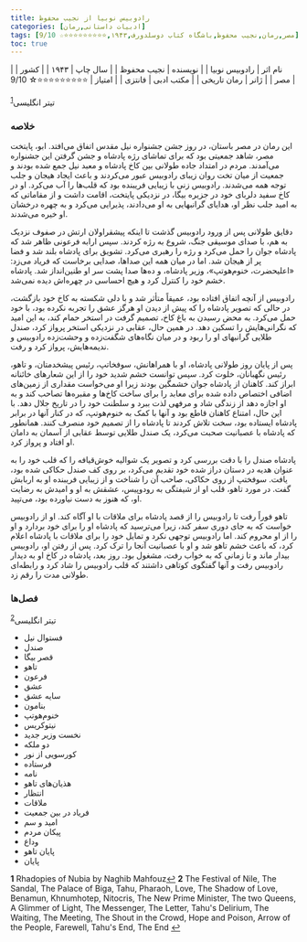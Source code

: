 ```yaml
---
title: رادوبیس نوبیا از نجیب محفوظ
categories: [ادبیات داستانی,رمان]
tags: [مصر,رمان,نجیب محفوظ,باشگاه کتاب دوسلدورف,۱۹۴۳,⭐⭐⭐⭐⭐⭐⭐⭐⭐☆ 9/10]
toc: true
---
```


| نام اثر | رادوبیس نوبیا |
| نویسنده | نجیب محفوظ |
| سال چاپ | ۱۹۴۳ |
| کشور | مصر |
| ژانر | رمان تاریخی |
| مکتب ادبی | فانتزی |
| امتیاز | ⭐⭐⭐⭐⭐⭐⭐⭐⭐☆ 9/10 |

تیتر انگلیسی<sup id="a1">[1](#f1)</sup>


### خلاصه

این رمان در مصر باستان، در روز جشن جشنواره نیل مقدس اتفاق می‌افتد. ابو، پایتخت مصر، شاهد جمعیتی بود که برای تماشای رژه پادشاه و جشن گرفتن این جشنواره می‌آمدند. مردم در امتداد جاده طولانی بین کاخ پادشاه و معبد نیل جمع شده بودند و جمعیت از میان تخت روان زیبای رادوبیس عبور می‌کردند و باعث ایجاد هیجان و جلب توجه همه می‌شدند. رادوبیس زنی با زیبایی فریبنده بود که قلب‌ها را آب می‌کرد. او در کاخ سفید دلربای خود در جزیره بیگا، در نزدیکی پایتخت، اقامت داشت و از مقاماتی که به امید جلب نظر او، هدایای گرانبهایی به او می‌دادند، پذیرایی می‌کرد و به چهره درخشان او خیره می‌شدند.

دقایق طولانی پس از ورود رادوبیس گذشت تا اینکه پیشقراولان ارتش در صفوف نزدیک به هم، با صدای موسیقی جنگ، شروع به رژه کردند. سپس ارابه فرعونی ظاهر شد که پادشاه جوان را حمل می‌کرد و رژه را رهبری می‌کرد. تشویق برای پادشاه بلند شد و فضا پر از هیجان شد. اما در میان همه این صداها، صدایی برخاست که فریاد می‌زد: «اعلیحضرت، خنوم‌هوتپ»، وزیر پادشاه، و ده‌ها صدا پشت سر او طنین‌انداز شد. پادشاه خشم خود را کنترل کرد و هیچ احساسی در چهره‌اش دیده نمی‌شد.

رادوبیس از آنچه اتفاق افتاده بود، عمیقاً متأثر شد و با دلی شکسته به کاخ خود بازگشت، در حالی که تصویر پادشاه را که پیش از دیدن او هرگز عشق را تجربه نکرده بود، با خود حمل می‌کرد. به محض رسیدن به باغ کاخ، تصمیم گرفت در استخر حمام کند، به این امید که نگرانی‌هایش را تسکین دهد. در همین حال، عقابی در نزدیکی استخر پرواز کرد، صندل طلایی گرانبهای او را ربود و در میان نگاه‌های شگفت‌زده و وحشت‌زده رادوبیس و ندیمه‌هایش، پرواز کرد و رفت.

پس از پایان روز طولانی پادشاه، او با همراهانش، سوفخاتپ، رئیس پیشخدمتان، و تاهو، رئیس نگهبانان، خلوت کرد. سپس توانست خشم شدید خود را از این شعارهای خائنانه ابراز کند. کاهنان از پادشاه جوان خشمگین بودند زیرا او می‌خواست مقداری از زمین‌های اضافی اختصاص داده شده برای معابد را برای ساخت کاخ‌ها و مقبره‌ها تصاحب کند و به او اجازه دهد از زندگی شاد و مرفهی لذت ببرد و سلطنت خود را در تاریخ جلال دهد. با این حال، امتناع کاهنان قاطع بود و آنها با کمک به خنوم‌هوتپ، که در کنار آنها در برابر پادشاه ایستاده بود، سخت تلاش کردند تا پادشاه را از تصمیم خود منصرف کنند. همانطور که پادشاه با عصبانیت صحبت می‌کرد، یک صندل طلایی توسط عقابی از آسمان به دامان او افتاد و پرواز کرد.

پادشاه صندل را با دقت بررسی کرد و تصویر یک شوالیه خوش‌قیافه را که قلب خود را به عنوان هدیه در دستان دراز شده خود تقدیم می‌کرد، بر روی کف صندل حکاکی شده بود، یافت. سوفختپ از روی حکاکی، صاحب آن را شناخت و از زیبایی فریبنده او به اربابش گفت. در مورد تاهو، قلب او از شیفتگی به رودوپیس، عشقش به او و امیدش به رضایت او، که هنوز به دست نیاورده بود، می‌تپید.

تاهو فوراً رفت تا رادوبیس را از قصد پادشاه برای ملاقات با او آگاه کند. او از رادوبیس خواست که به جای دوری سفر کند، زیرا می‌ترسید که پادشاه او را برای خود بردارد و او را از او محروم کند. اما رادوبیس توجهی نکرد و تمایل خود را برای ملاقات با پادشاه اعلام کرد، که باعث خشم تاهو شد و او با عصبانیت آنجا را ترک کرد. پس از رفتن او، رادوبیس بیدار ماند و تا زمانی که به خواب رفت، مشغول بود. روز بعد، پادشاه در کاخ او به دیدار رادوبیس رفت و آنها گفتگوی کوتاهی داشتند که قلب رادوبیس را شاد کرد و رابطه‌ای طولانی مدت را رقم زد.

### فصل‌ها
تیتر انگلیسی<sup id="a2">[2](#f2)</sup>

- فستوال نیل
- صندل
- قصر بیگا
- تاهو
- فرعون
- عشق
- سایه عشق
- بنامون
- خنوم‌هوتپ
- نیتوکریس
- نخست وزیر جدید
- دو ملکه
- کورسویی از نور
- فرستاده
- نامه
- هذیان‌های تاهو
- انتظار
- ملاقات
- فریاد در بین جمعیت
- امید و سم
- پیکان مردم
- وداع
- پایان تاهو
- پایان

<b id="f1">1</b> <span class="footnote">Rhadopies of Nubia by Naghib Mahfouz</span>[↩](#a1)
<b id="f2">2</b> <span class="footnote">
The Festival of Nile, The Sandal, The Palace of Biga, Tahu, Pharaoh, Love, The Shadow of Love, Benamun, Khnumhotep, Nitocris, The New Prime Minister, The two Queens, A Glimmer of Light, The Messenger, The Letter, Tahu's Delirium, The Waiting, The Meeting, The Shout in the Crowd, Hope and Poison, Arrow of the People, Farewell, Tahu's End, The End
</span>[↩](#a2)

